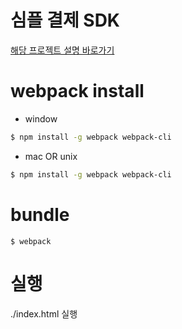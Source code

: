 # 심플 결제 SDK 

[해당 프로젝트 설명 바로가기](https://blog.naver.com/pjt3591oo/221425444200)

# webpack install

* window

```bash
$ npm install -g webpack webpack-cli
```

* mac OR unix

```bash
$ npm install -g webpack webpack-cli
```

# bundle

```
$ webpack
```

# 실행


./index.html 실행

